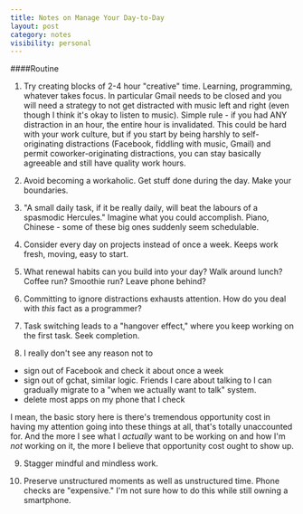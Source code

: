 ```yaml
---
title: Notes on Manage Your Day-to-Day
layout: post
category: notes
visibility: personal
---
```


####Routine

1. Try creating blocks of 2-4 hour "creative" time. Learning, programming, whatever takes focus. In particular Gmail needs to be closed and you will need a strategy to not get distracted with music left and right (even though I think it's okay to listen to music).  Simple rule - if you had ANY distraction in an hour, the entire hour is invalidated. This could be hard with your work culture, but if you start by being harshly to self-originating distractions (Facebook, fiddling with music, Gmail) and permit coworker-originating distractions, you can stay basically agreeable and still have quality work hours.

2. Avoid becoming a workaholic. Get stuff done during the day. Make your boundaries.

3. "A small daily task, if it be really daily, will beat the labours of a spasmodic Hercules." Imagine what you could accomplish. Piano, Chinese - some of these big ones suddenly seem schedulable.

4.  Consider every day on projects instead of once a week. Keeps work fresh, moving, easy to start.

5.  What renewal habits can you build into your day?  Walk around lunch?  Coffee run?  Smoothie run?  Leave phone behind?

6.  Committing to ignore distractions exhausts attention.  How do you deal with *this* fact as a programmer?

7.  Task switching leads to a "hangover effect," where you keep working on the first task.  Seek completion.

8.  I really don't see any reason not to
 * sign out of Facebook and check it about once a week
 * sign out of gchat, similar logic. Friends I care about talking to I can gradually migrate to a "when we actually want to talk" system.
 * delete most apps on my phone that I check

  I mean, the basic story here is there's tremendous opportunity cost in having my attention going into these things at all, that's totally unaccounted for. And the more I see what I *actually* want to be working on and how I'm *not* working on it, the more I believe that opportunity cost ought to show up.

  9. Stagger mindful and mindless work.

  10. Preserve unstructured moments as well as unstructured time. Phone checks are "expensive." I'm not sure how to do this while still owning a smartphone.